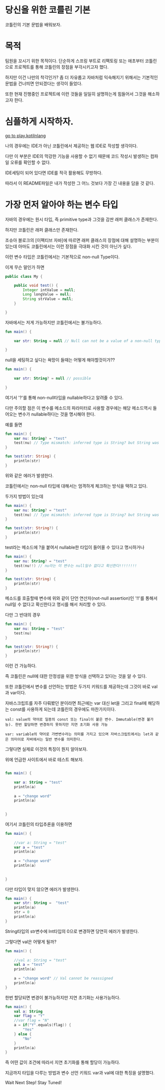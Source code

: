 # 당신을 위한 코를린 기본
코틀린의 기본 문법을 배워보자.

# 목적

팀원을 꼬시기 위한 목적이다. 단순하게 스프링 부트로 리팩토링 또는 애초부터 코틀린으로 프로젝트를 통해 코틀린의 장점을 부각시키고자 했다.

하지만 이건 나만의 착각인가? 좀 더 자유롭고 자바처럼 익숙해지기 위해서는 기본적인 문법을 건너띄면 안되겠다는 생각이 들었다.

또한 현재 진행중인 프로젝트에 이런 것들을 일일히 설명하는게 힘들어서 그것을 해소하고자 한다.

# 심플하게 시작하자.

[go to play.kotilnlang](https://play.kotlinlang.org)

나의 경우에는 IDE가 아닌 코틀린에서 제공하는 웹 IDE로 작성할 생각이다.

다만 이 부분은 IDE의 막강한 기능을 사용할 수 없기 때문에 코드 작성시 발생하는 컴파일 오류를 확인할 수 없다.

IDE세팅이 되어 있다면 IDE를 적극 활용해도 무방하다.

따라서 이 README파일은 내가 작성한 그 어느 것보다 가장 긴 내용을 담을 것 같다.

# 가장 먼저 알아야 하는 변수 타입

자바의 경우에는 원시 타입, 즉 primitive type과 그것을 감싼 래퍼 클래스가 존재한다.

하지만 코틀린은 래퍼 클래스만 존재한다.

조슈아 블로크의 [이펙티브 자바]에 따르면 래퍼 클래스의 장점에 대해 설명하는 부분이 있는데 아마도 코틀린에서는 이런 장점을 극대화 시킨 것이 아닌가 싶다.

이런 변수 타입은 코틀린에서는 기본적으로 non-null Type이다.

이게 무슨 말인가 하면

```java
public class My {

    public void test() {
        Integer intValue = null;
        Long longValue = null;
        String strValue = null;
    }

}

```
자바에서는 저게 가능하지만 코틀린에서는 불가능하다.

```Kotlin
fun main() {
    
    var str: String = null // Null can not be a value of a non-null type String
    
}

```
null을 세팅하고 싶다는 욕망이 들때는 어떻게 해야할것이가??


```Kotlin
fun main() {
    
    var str: String? = null // possible
    
}

```

여기서 '?'를 통해 non-null타입을 nullable하다고 알려줄 수 있다.

다만 주의할 점은 이 변수를 메소드의 파라미터로 사용할 경우에는 해당 메소드역시 들어오는 변수가 nullable하다는 것을 명시해야 한다.

예를 들면

```Kotlin
fun main() {
    var nu: String? = "test"
    test(nu) // Type mismatch: inferred type is String? but String was expected   
}

fun test(str: String) {
    println(str)
}

```
위와 같은 에러가 발생한다.

코틀린에서는 non-null 타입에 대해서는 엄격하게 체크하는 방식을 택하고 있다.

두가지 방법이 있는데

```Kotlin
fun main() {
    var nu: String? = "test"
    test(nu) // Type mismatch: inferred type is String? but String was expected   
}

fun test(str: String?) {
    println(str)
}

```
test라는 메소드에 ?을 붙여서 nullable한 타입이 들어올 수 있다고 명시하거나

```Kotlin
fun main() {
    var nu: String? = "test"
    test(nu!!) // nu라는 이 변수는 null일수 없다고 확신한다!!!!!!!!
}

fun test(str: String) {
    println(str)
}
```

메소드를 호출할때 변수에 위와 같이 단언 연산자(not-null assertion)인 '!!'를 통해서 null일 수 없다고 확신한다고 명시를 해서 처리할 수 있다.

다만 그 반대의 경우

```Kotlin
fun main() {   
    var nu: String = "test"
    test(nu)
}

fun test(str: String?) {
    println(str)
}
```
이런 건 가능하다.

즉 코틀린은 null에 대한 안정성을 위한 방식을 선택하고 있다는 것을 알 수 있다.

또한 코틀린에서 변수를 선언하는 방법은 두가지 키워드를 제공하는데 그것이 바로 val과 var이다.

자바스크립트를 자주 다뤄봤던 분이라면 최근에는 var 대신 let을 그리고 final에 해당하는 const를 사용하게 되는데 코틀린의 경우에도 마찬가지이다.

```
val: value의 약어로 일종의 const 또는 final이 붙은 변수. Immutable(변경 불가능). 한번 할당하면 변경하지 못하지만 지연 초기화 사용 가능

var: variable의 약어로 가변변수라는 의미를 가지고 있으며 자바스크립트에서는 let과 같은 의미이로 자바에서는 일반 변수를 의미한다.

```

그렇다면 실제로 이것의 특징이 뭔지 알아보자.

위에 언급한 사이트에서 바로 테스트 해보자.

```Kotlin

fun main() {
    
    var a: String = "test"
    println(a)
    
    a = "change word"
    println(a)
    
    
}
```
여기서 코틀린의 타입추론을 이용하면

```Kotlin
fun main() {
    
    //var a: String = "test"
    var a = "test"
    println(a)
    
    a = "change word"
    println(a)
    
    
}
```

다만 타입이 맞지 않으면 에러가 발생한다.

```Kotlin
fun main() {
    var str: String =  "test"
    println(a)
    str = 0
    println(a)
}
```
String타입의 str변수에 Int타입의 0으로 변경하면 당연히 에러가 발생한다.

그렇다면 val은 어떻게 될까?

```Kotlin
fun main() {
    
    //val a: String = "test"
    val a = "test"
    println(a)
    
    a = "change word" // Val cannot be reassigned
    println(a)
}
```

한번 할당되면 변경이 불가능하지만 지연 초기화는 사용가능하다.


```Kotlin
fun main() {
    val a: String
    var flag = "Y"
	//var flag = "N"
    a = if("Y".equals(flag)) {
        "Yes"
    } else {
        "No"
    }
    println(a)   
}
```
즉 어떤 값이 조건에 따라서 지연 초기화를 통해 할당이 가능하다.          

지금까지 타입을 다루는 방법과 변수 선언 키워드 var과 val에 대한 특징을 설명했다.

Wait Next Step! Stay Tuned!
